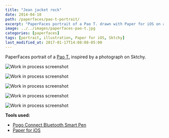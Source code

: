```yaml
---
title: "Jean jacket rock"
date: 2014-04-10
path: /paperfaces/pao-t-portrait/
excerpt: "PaperFaces portrait of a Pao T. drawn with Paper for iOS on an iPad."
image: ../../images/paperfaces-pao-t.jpg
categories: [paperfaces]
tags: [portrait, illustration, Paper for iOS, Sktchy]
last_modified_at: 2017-01-17T14:08:08-05:00
---
```


PaperFaces portrait of a [Pao T.](https://sktchy.com/LWk59H) inspired by a photograph on Sktchy.

![Work in process screenshot](../../images/paperfaces-pao-t-process-1-lg.jpg)

![Work in process screenshot](../../images/paperfaces-pao-t-process-2-lg.jpg)

![Work in process screenshot](../../images/paperfaces-pao-t-process-3-lg.jpg)

![Work in process screenshot](../../images/paperfaces-pao-t-process-4-lg.jpg)

![Work in process screenshot](../../images/paperfaces-pao-t-process-5-lg.jpg)

**Tools used:**

- [Pogo Connect Bluetooth Smart Pen](https://www.amazon.com/gp/product/B009K448L4/ref=as_li_ss_tl?ie=UTF8&camp=1789&creative=390957&creativeASIN=B009K448L4&linkCode=as2&tag=mademist-20)
- [Paper for iOS](https://paper.bywetransfer.com/)
